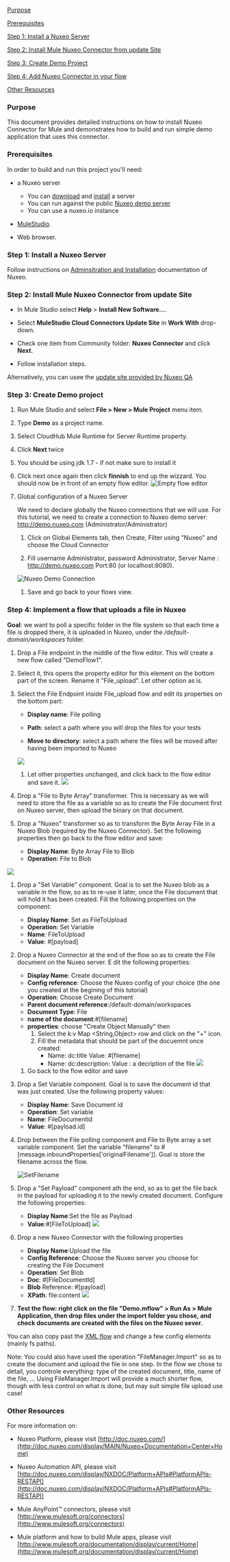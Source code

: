 [Purpose](#purpose)  

[Prerequisites](#prerequisites)  

[Step 1: Install a Nuxeo Server ](#step-1)    

[Step 2: Install Mule Nuxeo Connector from update Site](#step-2)   

[Step 3: Create Demo Project](#step3)  

[Step 4: Add Nuxeo Connector in your flow](#step4)   

[Other Resources](#other)    


### Purpose

<a name="purpose"></a>

This document provides detailed instructions on how to install Nuxeo Connector for Mule and demonstrates how to build and run simple demo application that uses this connector.

### Prerequisites

<a name="prerequisites"></a>

In order to build and run this project you'll need:


* a Nuxeo server
     - You can [download](http://www.nuxeo.com/en/downloads) and [install](http://doc.nuxeo.com/display/ADMINDOC/Installation) a server 
     - You can run against the public [Nuxeo demo server](http://demo.nuxeo.com/nuxeo/)
     - You can use a nuxeo.io instance

* [MuleStudio](http://www.mulesoft.org/download-mule-esb-community-edition).

* Web browser.

### Step 1: Install a Nuxeo Server

<a name="step-1"></a>

Follow instructions on [Adminsitration and Installation](http://doc.nuxeo.com/display/public/ADMINDOC/Installation) documentation of Nuxeo.

### Step 2: Install Mule Nuxeo Connector from update Site

<a name="step-2"></a>

*    In Mule Studio select **Help** \> **Install New Software...**.

*    Select **MuleStudio Cloud Connectors Update Site** in **Work With** drop-down.

*    Check one item from Community folder: **Nuxeo Connector** and click **Next**.

*    Follow installation steps.

Alternatively, you can usee the [update site provided by Nuxeo QA](https://qa.nuxeo.org/jenkins/job/nuxeo-mule-connector-master/lastSuccessfulBuild/artifact/target/update-site/)

### Step 3: Create Demo project

<a name="step-3"></a>

1.    Run Mule Studio and select **File \> New \> Mule Project** menu item. 

1.    Type **Demo** as a project name.

1.    Select CloudHub Mule Runtime for Server Runtime property.

1.    Click **Next** twice

1.    You should be using jdk 1.7 - if not make sure to install it

1.    Click next once again then click **finnish** to end up the wizzard. You should now be in front of an empty flow editor.
![Empty flow editor](images/Empty%20Flow%20Editor.png)

1. Global configuration of a Nuxeo Server

   We need to declare globally the Nuxeo connections that we will use. For this tutorial, we need to create a connection to Nuxeo demo server: http://demo.nuxeo.com (Administrator/Administrator)
   
   1. Click on Global Elements tab, then Create, Filter using "Nuxeo" and choose the Cloud Connector
   
   1. Fill username Administrator, password Administrator, Server Name : http://demo.nuxeo.com Port:80 (or localhost:8080). 

   ![Nuxeo Demo Connection](images/Nuxeo%20Connection.png)

   
   1. Save and go back to your flows view.

### Step 4: Implement a flow that uploads a file in Nuxeo

**Goal**: we want to poll a specific folder in the file system so that each time a file is dropped there, it is uploaded in Nuxeo, under the */default-domain/workspaces* folder.	

1. Drop a File endpoint in the middle of the flow editor. This will create a new flow called "DemoFlow1".

1. Select it, this opens the property editor for this element on the bottom part of the screen. Rename it "File_upload". Let other option as is.

1. Select the File Endpoint inside File_upload flow and edit its properties on the bottom part:
   - **Display name**: File polling
   
   - **Path**: select a path where you will drop the files for your tests
   
   - **Move to directory**: select a path where the files will be moved after having been imported to Nuxeo

   ![](images/File%20polling%20properties.png)
   
   1. Let other properties unchanged, and click back to the flow editor and save it.
   ![](images/File_upload_flow_step1.png)

1. Drop a "File to Byte Array" transformer. This is necessary as we will need to store the file as a variable so as to create the File document first on Nuxeo server, then upload the binary on that document.

1. Drop a "Nuxeo" transformer so as to transform the Byte Array File in a Nuxeo Blob (required by the Nuxeo Connector). Set the following properties then go back to the flow editor and save:
   - **Display Name**: Byte Array File to Blob
   - **Operation**: File to Blob

 ![](images/File_upload_flow_step3.png)


1. Drop a "Set Variable" component. Goal is to set the Nuxeo blob as a variable in the flow, so as to re-use it later, once the File document that will hold it has been created. Fill the following properties on the component:
   - **Display Name**: Set as FileToUpload
   - **Operation**: Set Variable
   - **Name**: FileToUpload
   - **Value**: #[payload]
   
1. Drop a Nuxeo Connector at the end of the flow so as to create the File document on the Nuxeo server. E	dit the following properties:
   - **Display Name**: Create document
   - **Config reference**: Choose the Nuxeo config of your choice (the one you created at the begining of this tutorial)
   - **Operation**: Choose Create Document
   - **Parent document reference**:/default-domain/workspaces
   - **Document Type**: File
   - **name of the document**:#[filename]
   - **properties**: choose "Create Object Manually" then
       1. Select the k:v Map <String,Object> row and click on the "+" icon.
       1. Fill the metadata that should be part of the docuemnt once created:
          - Name: dc:title  Value: #[filename]
          - Name: dc:description: Value : a decription of the file
            ![](images/File%20properties.png)

    1. Go back to the flow editor and save
    
1. Drop a Set Variable component. Goal is to save the document id that was just created. Use the following property values:
   - **Display Name**: Save Document id
   - **Operation**: Set variable
   - **Name**: FileDocumentId
   - **Value**: #[payload.id]
  
1.  Drop between the File polling component and File to Byte array a set variable component. 
Set the variable "filename" to #[message.inboundProperties['originalFilename']]. Goal is store the filename across the flow. 

    ![SetFilename](images/SetFileName.png)
    
1. Drop a "Set Payload" component ath the end, so as to get the file back in the payload for uploading it to the newly created document. Configure the following properties:
   - **Display Name**:Set the file as Payload 
   - **Value**:#[FileToUpload]
   ![](images/SetFileInThePayload.png)
   
1. Drop a new Nuxeo Connector with the following properties
   - **Display Name**:Upload the file
   - **Config Reference**: Choose the Nuxeo server you choose for creating the File Document
   - **Operation**: Set Blob
   - **Doc**: #[FileDocumentId]
   - **Blob** Reference: #[payload]
   - **XPath**: file:content
  ![](images/UploadFile.png)
  
1. **Test the flow: right click on the file "Demo.mflow" > Run As > Mule Application, then drop  files under the import folder you chose, and check documents are created with the files on the Nuxeo sever.**

You can also copy past the [XML flow](demo.mflow) and change a few config elements (mainly fs paths).

Note: You could also have used the operation "FileManager.Import" so as to create the document and upload the file in one step. In the flow we chose to detail, you controle everything: type of the created document, title, name of the file, … Using FileManager.Import will provide a much shorter flow, though with less control on what is done, but may suit simple file upload use case!


### Other Resources

<a name="other"></a>

For more information on:

- Nuxeo Platform, please visit [http://doc.nuxeo.com/](http://doc.nuxeo.com/display/MAIN/Nuxeo+Documentation+Center+Home)

- Nuxeo Automation API, please visit [http://doc.nuxeo.com/display/NXDOC/Platform+APIs#PlatformAPIs-RESTAPI](http://doc.nuxeo.com/display/NXDOC/Platform+APIs#PlatformAPIs-RESTAPI)

- Mule AnyPoint™ connectors, please visit [http://www.mulesoft.org/connectors](http://www.mulesoft.org/connectors)

- Mule platform and how to build Mule apps, please visit [http://www.mulesoft.org/documentation/display/current/Home](http://www.mulesoft.org/documentation/display/current/Home)


